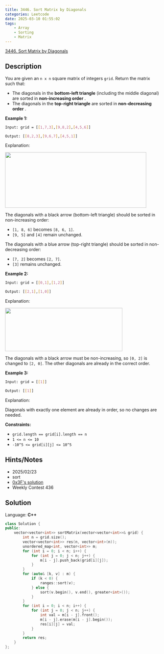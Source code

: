 ```yaml
---
title: 3446. Sort Matrix by Diagonals
categories: Leetcode
date: 2025-03-10 01:55:02
tags:
    - Array
    - Sorting
    - Matrix
---
```


[3446. Sort Matrix by Diagonals](https://leetcode.com/problems/sort-matrix-by-diagonals/description/)

## Description

You are given an `n x n` square matrix of integers `grid`. Return the matrix such that:

- The diagonals in the **bottom-left triangle**  (including the middle diagonal) are sorted in **non-increasing order** .
- The diagonals in the **top-right triangle**  are sorted in **non-decreasing order** .

**Example 1:**

```bash
Input: grid = [[1,7,3],[9,8,2],[4,5,6]]

Output: [[8,2,3],[9,6,7],[4,5,1]]
```

Explanation:

<img alt="" src="https://assets.leetcode.com/uploads/2024/12/29/4052example1drawio.png" style="width: 461px; height: 181px;">

The diagonals with a black arrow (bottom-left triangle) should be sorted in non-increasing order:

- `[1, 8, 6]` becomes `[8, 6, 1]`.
- `[9, 5]` and `[4]` remain unchanged.

The diagonals with a blue arrow (top-right triangle) should be sorted in non-decreasing order:

- `[7, 2]` becomes `[2, 7]`.
- `[3]` remains unchanged.

**Example 2:**

```bash
Input: grid = [[0,1],[1,2]]

Output: [[2,1],[1,0]]
```

Explanation:

<img alt="" src="https://assets.leetcode.com/uploads/2024/12/29/4052example2adrawio.png" style="width: 383px; height: 141px;">

The diagonals with a black arrow must be non-increasing, so `[0, 2]` is changed to `[2, 0]`. The other diagonals are already in the correct order.

**Example 3:**

```bash
Input: grid = [[1]]

Output: [[1]]
```

Explanation:

Diagonals with exactly one element are already in order, so no changes are needed.

**Constraints:**

- `grid.length == grid[i].length == n`
- `1 <= n <= 10`
- `-10^5 <= grid[i][j] <= 10^5`

## Hints/Notes

- 2025/02/23
- sort
- [0x3F's solution](https://leetcode.cn/problems/sort-matrix-by-diagonals/solutions/3068709/mo-ban-mei-ju-dui-jiao-xian-pythonjavacg-pjxp/)
- Weekly Contest 436

## Solution

Language: **C++**

```C++
class Solution {
public:
    vector<vector<int>> sortMatrix(vector<vector<int>>& grid) {
        int n = grid.size();
        vector<vector<int>> res(n, vector<int>(n));
        unordered_map<int, vector<int>> m;
        for (int i = 0; i < n; i++) {
            for (int j = 0; j < n; j++) {
                m[i - j].push_back(grid[i][j]);
            }
        }
        for (auto& [k, v] : m) {
            if (k < 0) {
                ranges::sort(v);
            } else {
                sort(v.begin(), v.end(), greater<int>());
            }
        }
        for (int i = 0; i < n; i++) {
            for (int j = 0; j < n; j++) {
                int val = m[i - j].front();
                m[i - j].erase(m[i - j].begin());
                res[i][j] = val;
            }
        }
        return res;
    }
};
```
